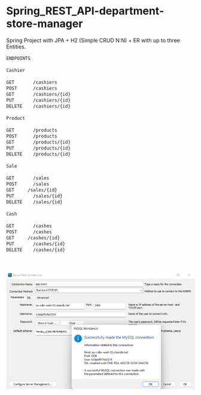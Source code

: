 # Spring_REST_API-department-store-manager
Spring Project with JPA + H2 (Simple CRUD N:N) + ER with up to three Entities.
```
ENDPOINTS

Cashier

GET       /cashiers
POST      /cashiers
GET       /cashiers/{id}
PUT       /cashiers/{id}
DELETE    /cashiers/{id}

Product

GET       /products
POST      /products
GET       /products/{id}
PUT       /products/{id}
DELETE    /products/{id}

Sale

GET       /sales 
POST      /sales
GET	    /sales/{id}
PUT       /sales/{id}
DELETE    /sales/{id}

Cash

GET       /cashes 
POST      /cashes
GET	    /cashes/{id}
PUT       /cashes/{id}
DELETE    /cashes/{id}



```

####
![This is an image](connection-chain.png)
